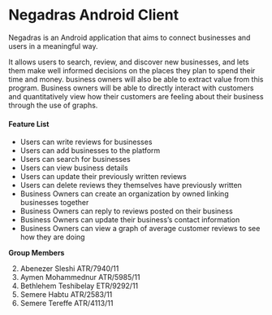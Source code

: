 # Negadras Android Client

Negadras is an Android application that aims to connect businesses and users in a meaningful way. 

It allows users to search, review, and discover new businesses, and lets them make well informed decisions on the places they plan to spend their time and money. business owners will also be able to extract value from this program. Business owners will be able to directly interact with customers and quantitatively view how their customers are feeling about their business through the use of graphs.



#### Feature List

- Users can write reviews for businesses
- Users can add businesses to the platform
- Users can search for businesses
- Users can view business details
- Users can update their previously written reviews
- Users can delete reviews they themselves have previously written
- Business Owners can create an organization by owned linking businesses together
- Business Owners can reply to reviews posted on their
  business
- Business Owners can update their business’s contact
  information
- Business Owners can view a graph of average customer
  reviews to see how they are doing



**Group Members**

2. Abenezer Sleshi ATR/7940/11
2. Aymen Mohammednur ATR/5985/11
3. Bethlehem Teshibelay ETR/9292/11
4. Semere Habtu ATR/2583/11
5. Semere Tereffe ATR/4113/11
